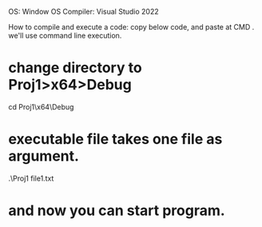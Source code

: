 OS: Window OS
Compiler: Visual Studio 2022

How to compile and execute a code: copy below code, and paste at CMD . we'll use command line execution.

# change directory to Proj1>x64>Debug
cd Proj1\x64\Debug

# executable file takes one file as argument.
.\Proj1 file1.txt

# and now you can start program.

